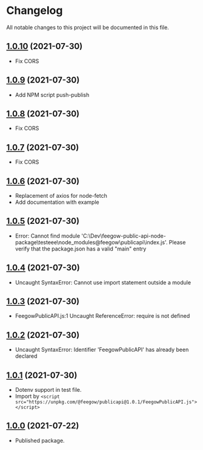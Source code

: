 # Changelog

All notable changes to this project will be documented in this file.

## [1.0.10](https://github.com/feegow/feegow-public-api-node-package/compare/v1.0.9...v1.0.10) (2021-07-30)

- Fix CORS

## [1.0.9](https://github.com/feegow/feegow-public-api-node-package/compare/v1.0.8...v1.0.9) (2021-07-30)

- Add NPM script push-publish

## [1.0.8](https://github.com/feegow/feegow-public-api-node-package/compare/v1.0.7...v1.0.8) (2021-07-30)

- Fix CORS

## [1.0.7](https://github.com/feegow/feegow-public-api-node-package/compare/v1.0.6...v1.0.7) (2021-07-30)

- Fix CORS

## [1.0.6](https://github.com/feegow/feegow-public-api-node-package/compare/v1.0.5...v1.0.6) (2021-07-30)

- Replacement of axios for node-fetch
- Add documentation with example

## [1.0.5](https://github.com/feegow/feegow-public-api-node-package/compare/v1.0.4...v1.0.5) (2021-07-30)

- Error: Cannot find module 'C:\Dev\feegow-public-api-node-package\testeee\node_modules\@feegow\publicapi\index.js'. Please verify that the package.json has a valid "main" entry

## [1.0.4](https://github.com/feegow/feegow-public-api-node-package/compare/v1.0.3...v1.0.4) (2021-07-30)

- Uncaught SyntaxError: Cannot use import statement outside a module

## [1.0.3](https://github.com/feegow/feegow-public-api-node-package/compare/v1.0.2...v1.0.3) (2021-07-30)

- FeegowPublicAPI.js:1 Uncaught ReferenceError: require is not defined

## [1.0.2](https://github.com/feegow/feegow-public-api-node-package/compare/v1.0.1...v1.0.2) (2021-07-30)

- Uncaught SyntaxError: Identifier 'FeegowPublicAPI' has already been declared

## [1.0.1](https://github.com/feegow/feegow-public-api-node-package/compare/v1.0.0...v1.0.1) (2021-07-30)

- Dotenv support in test file.
- Import by `<script src="https://unpkg.com/@feegow/publicapi@1.0.1/FeegowPublicAPI.js"></script>`

## [1.0.0](https://github.com/feegow/feegow-public-api-node-package/tree/1.0.0) (2021-07-22)

- Published package.